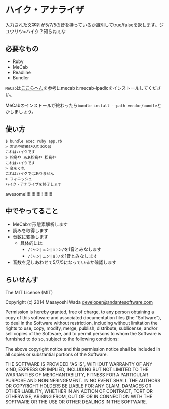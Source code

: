ハイク・アナライザ
==================

入力された文字列が5/7/5の音を持っているか識別してtrue/falseを返します。ジユウリツ=ハイク？知らねぇな

## 必要なもの
* Ruby
* MeCab
* Readline
* Bundler

`MeCab`は[ここらへん](http://qiita.com/ysk_1031/items/7f0cfb7e9e4c4b9129c9)を参考にmecabとmecab-ipadicをインストールしてください。


MeCabのインストールが終わったら`bundle install --path vendor/bundle`とかしましょう。

## 使い方
```
$ bundle exec ruby app.rb
> 古池や蛙飛び込む水の音
これはハイクです
> 松島や ああ松島や 松島や
これはハイクです
> 金をくれ
これはハイクではありません
> フィニッシュ
ハイク・アナライザを終了します
```

awesome!!!!!!!!!!!!!!!!!!!!!

## 中でやってること
* MeCabで形態素解析します
* 読みを取得します
* 音数に変換します
  * 具体的には
    * `/(ャン|ュン|ョ)ン/`を1音とみなします
    * `/(ャン|ュン|ョ)/`を1音とみなします
* 音数を足しあわせて5/7/5になっているか確認します

## らいせんす
The MIT License (MIT)

Copyright (c) 2014 Masayoshi Wada <developer@andantesoftware.com>

Permission is hereby granted, free of charge, to any person obtaining a copy
of this software and associated documentation files (the "Software"), to deal
in the Software without restriction, including without limitation the rights
to use, copy, modify, merge, publish, distribute, sublicense, and/or sell
copies of the Software, and to permit persons to whom the Software is
furnished to do so, subject to the following conditions:

The above copyright notice and this permission notice shall be included in
all copies or substantial portions of the Software.

THE SOFTWARE IS PROVIDED "AS IS", WITHOUT WARRANTY OF ANY KIND, EXPRESS OR
IMPLIED, INCLUDING BUT NOT LIMITED TO THE WARRANTIES OF MERCHANTABILITY,
FITNESS FOR A PARTICULAR PURPOSE AND NONINFRINGEMENT. IN NO EVENT SHALL THE
AUTHORS OR COPYRIGHT HOLDERS BE LIABLE FOR ANY CLAIM, DAMAGES OR OTHER
LIABILITY, WHETHER IN AN ACTION OF CONTRACT, TORT OR OTHERWISE, ARISING FROM,
OUT OF OR IN CONNECTION WITH THE SOFTWARE OR THE USE OR OTHER DEALINGS IN
THE SOFTWARE.
